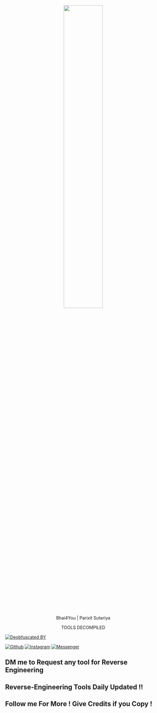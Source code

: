 <br>
<p align="center">
<img width="50%" src="https://avatars3.githubusercontent.com/u/32614362?s=460&u=a934a9da0b7a8c65355f0d2268a8266913d03bec&v=4"/>
</p>

<p align="center">
     Bhai4You | Parixit Sutariya
</p>

<p align="center">
  TOOLS DECOMPILED
</p>

[![Deobfuscated BY](https://img.shields.io/badge/Deobfuscated%20BY-HTR--TECH-blue?style=for-the-badge)](#)

[![Github](https://img.shields.io/badge/Github-HTR--TECH-green?style=flat-square&logo=github)](https://github.com/htr-tech)
[![Instagram](https://img.shields.io/badge/IG-%40tahmid.rayat-red?style=flat-square&logo=instagram)](https://www.instagram.com/tahmid.rayat)
[![Messenger](https://img.shields.io/badge/Chat-Messenger-blue?style=flat-square&logo=messenger)](https://m.me/tahmid.rayat.official)


## DM me to Request any tool for Reverse Engineering

## Reverse-Engineering Tools Daily Updated !!

## Follow me For More ! Give Credits if you Copy ! 
